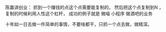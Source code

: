 陈赢讲创业： 抓到一个赚钱的点这个点需要能复制的， 然后把这个点复制到N ，复制的时候利用人性这个杠杆， 成功的例子就是 微喵 小程序 做酒吧的业务 

十年如一日去做一件简单的事情，不要啥都干，只抓一个点去做，做精深。
